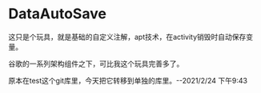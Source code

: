 # DataAutoSave

这只是个玩具，就是基础的自定义注解，apt技术，在activity销毁时自动保存变量。

谷歌的一系列架构组件之下，可比我这个玩具完善多了。

原本在test这个git库里，今天把它转移到单独的库里。--2021/2/24 下午9:43